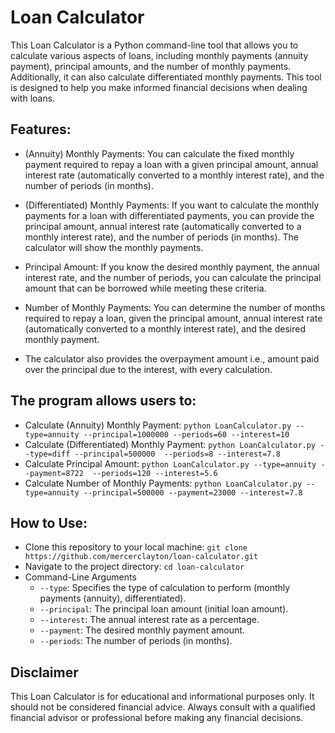 # Loan Calculator

This Loan Calculator is a Python command-line tool that allows you to calculate various aspects of loans, including monthly payments (annuity payment), principal amounts, and the number of monthly payments. Additionally, it can also calculate differentiated monthly payments. This tool is designed to help you make informed financial decisions when dealing with loans.

## Features:

* (Annuity) Monthly Payments: You can calculate the fixed monthly payment required to repay a loan with a given principal amount, annual interest rate (automatically converted to a monthly interest rate), and the number of periods (in months).

* (Differentiated) Monthly Payments: If you want to calculate the monthly payments for a loan with differentiated payments, you can provide the principal amount, annual interest rate (automatically converted to a monthly interest rate), and the number of periods (in months). The calculator will show the monthly payments.

* Principal Amount: If you know the desired monthly payment, the annual interest rate, and the number of periods, you can calculate the principal amount that can be borrowed while meeting these criteria.

* Number of Monthly Payments: You can determine the number of months required to repay a loan, given the principal amount, annual interest rate (automatically converted to a monthly interest rate), and the desired monthly payment.

* The calculator also provides the overpayment amount i.e., amount paid over the principal due to the interest, with every calculation.

## The program allows users to:

* Calculate (Annuity) Monthly Payment: `python LoanCalculator.py --type=annuity --principal=1000000 --periods=60 --interest=10`
* Calculate (Differentiated) Monthly Payment: `python LoanCalculator.py --type=diff --principal=500000  --periods=8 --interest=7.8`
* Calculate Principal Amount: `python LoanCalculator.py --type=annuity --payment=8722  --periods=120 --interest=5.6`
* Calculate Number of Monthly Payments: `python LoanCalculator.py --type=annuity --principal=500000 --payment=23000 --interest=7.8`

## How to Use:

* Clone this repository to your local machine: `git clone https://github.com/mercerclayton/loan-calculator.git`
* Navigate to the project directory: `cd loan-calculator`
* Command-Line Arguments
    * `--type`: Specifies the type of calculation to perform (monthly payments (annuity), differentiated).
    * `--principal`: The principal loan amount (initial loan amount).
    * `--interest`: The annual interest rate as a percentage.
    * `--payment`: The desired monthly payment amount.
    * `--periods`: The number of periods (in months).

## Disclaimer

This Loan Calculator is for educational and informational purposes only. It should not be considered financial advice. Always consult with a qualified financial advisor or professional before making any financial decisions.
